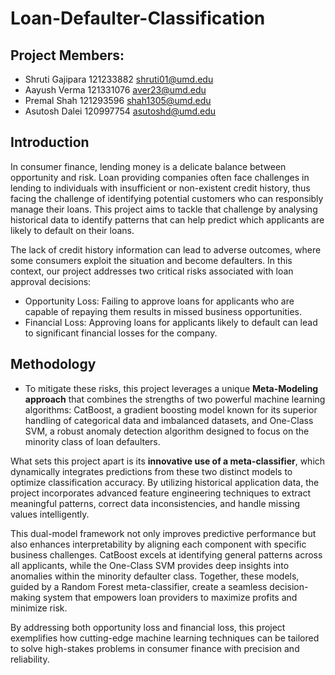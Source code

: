 # Loan-Defaulter-Classification

## Project Members:
* Shruti Gajipara   121233882	shruti01@umd.edu
* Aayush Verma	121331076	aver23@umd.edu
* Premal Shah   121293596   shah1305@umd.edu
* Asutosh Dalei	120997754	asutoshd@umd.edu


## Introduction
In consumer finance, lending money is a delicate balance between opportunity and risk. Loan providing companies often face challenges in lending to individuals with insufficient or non-existent credit history, thus facing the challenge of identifying potential customers who can responsibly manage their loans. This project aims to tackle that challenge by analysing historical data to identify patterns that can help predict which applicants are likely to default on their loans.

The lack of credit history information can lead to adverse outcomes, where some consumers exploit the situation and become defaulters. In this context, our project addresses two critical risks associated with loan approval decisions:
* Opportunity Loss: Failing to approve loans for applicants who are capable of repaying them results in missed business opportunities.
* Financial Loss: Approving loans for applicants likely to default can lead to significant financial losses for the company.

## Methodology 
* To mitigate these risks, this project leverages a unique **Meta-Modeling approach** that combines the strengths of two powerful machine learning algorithms: CatBoost, a gradient boosting model known for its superior handling of categorical data and imbalanced datasets, and One-Class SVM, a robust anomaly detection algorithm designed to focus on the minority class of loan defaulters.

What sets this project apart is its **innovative use of a meta-classifier**, which dynamically integrates predictions from these two distinct models to optimize classification accuracy. By utilizing historical application data, the project incorporates advanced feature engineering techniques to extract meaningful patterns, correct data inconsistencies, and handle missing values intelligently.

This dual-model framework not only improves predictive performance but also enhances interpretability by aligning each component with specific business challenges. CatBoost excels at identifying general patterns across all applicants, while the One-Class SVM provides deep insights into anomalies within the minority defaulter class. Together, these models, guided by a Random Forest meta-classifier, create a seamless decision-making system that empowers loan providers to maximize profits and minimize risk.

By addressing both opportunity loss and financial loss, this project exemplifies how cutting-edge machine learning techniques can be tailored to solve high-stakes problems in consumer finance with precision and reliability.
